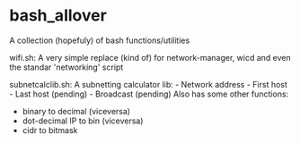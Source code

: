 # bash_allover
A collection (hopefuly) of bash functions/utilities

wifi.sh:
  A very simple replace (kind of) for network-manager, wicd and even the standar 'networking' script

subnetcalclib.sh:
  A subnetting calculator lib:
    - Network address
    - First host
    - Last host (pending)
    - Broadcast (pending)
  Also has some other functions:
  - binary to decimal (viceversa)
  - dot-decimal IP to bin (viceversa)
  - cidr to bitmask
